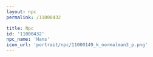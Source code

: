 ```yaml
---
layout: npc
permalink: /11000432

title: Npc
id: '11000432'
npc_name: 'Hans'
icon_url: 'portrait/npc/11000149_k_normalman3_p.png'
---
```

